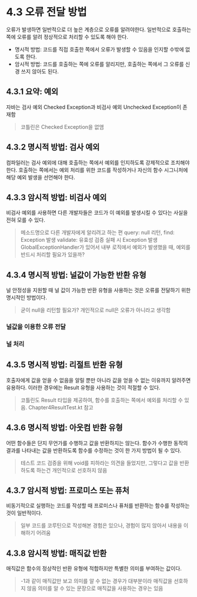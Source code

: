 # 4.3 오류 전달 방법

오류가 발생하면 일반적으로 더 높은 계층으로 오류를 알려야한다.
일반적으로 호출하는 쪽에 오류를 알려 정상적으로 처리할 수 있도록 해야 한다.

- 명시적 방법: 코드를 직접 호출한 쪽에서 오류가 발생할 수 있음을 인지할 수밖에 없도록 한다.
- 암시적 방법: 코드를 호출하는 쪽에 오류를 알리지만, 호출하는 쪽에서 그 오류를 신경 쓰지 않아도 된다.

## 4.3.1 요약: 예외

자바는 검사 예외 Checked Exception과 비검사 예외 Unchecked Exception이 존재함

> 코틀린은 Checked Exception을 없앰

## 4.3.2 명시적 방법: 검사 예외

컴파일러는 검사 예외에 대해 호출하는 쪽에서 예외를 인지하도록 강제적으로 조치해야 한다.
호출하는 쪽에서는 예외 처리를 위한 코드를 작성하거나 자신의 함수 시그니처에 해당 예외 발생을 선언해야 한다.

## 4.3.3 암시적 방법: 비검사 예외

비검사 예외를 사용하면 다른 개발자들은 코드가 이 예외를 발생시킬 수 있다는 사실을 전혀 모를 수 있다.

> 메소드명으로 다른 개발자에게 알리려고 하는 편
> query: null 리턴, find: Exception 발생
> validate: 유효성 검증 실패 시 Exception 발생
> GlobalExceptionHandler가 있어서 내부 로직에서 예외가 발생했을 때, 예외를 반드시 처리할 필요가 있을까?

## 4.3.4 명시적 방법: 널값이 가능한 반환 유형

널 안정성을 지원할 때 널 값이 가능한 반환 유형을 사용하는 것은 오류를 전달하기 위한 명시적인 방법이다.

> 굳이 null을 리턴할 필요가?
> 개인적으로 null은 오류가 아니라고 생각함

### 널값을 이용한 오류 전달

### 널 처리

## 4.3.5 명시적 방법: 리절트 반환 유형

호출자에게 값을 얻을 수 없음을 알릴 뿐만 아니라 값을 얻을 수 없는 이유까지 알려주면 유용하다.
이러한 경우에는 Result 유형을 사용하는 것이 적절할 수 있다.

> 코틀린도 Result 타입을 제공하여, 함수를 호출하는 쪽에서 예외를 처리할 수 있음. Chapter4ResultTest.kt 참고

## 4.3.6 명시적 방법: 아웃컴 반환 유형

어떤 함수들은 단지 무언가를 수행하고 값을 반환하지는 않는다.
함수가 수행한 동작의 결과를 나타내는 값을 반환하도록 함수를 수정하는 것이 한 가지 방법이 될 수 있다.

> 테스트 코드 검증을 위해 void를 피하라는 의견을 들었지만, 그렇다고 값을 반환하도록 하는건 개인적으로 선호하지 않음

## 4.3.7 암시적 방법: 프로미스 또는 퓨처

비동기적으로 실행하는 코드를 작성할 때 프로미스나 퓨처를 반환하는 함수를 작성하는 것이 일반적이다.

> 일부 코드를 코루틴으로 작성해본 경험은 있으나, 경험이 많지 않아서 내용을 이해하기 어려움

## 4.3.8 암시적 방법: 매직값 반환

매직값은 함수의 정상적인 반환 유형에 적합하지만 특별한 의미를 부여하는 값이다.

> -1과 같이 매직값만 보고 의미를 알 수 없는 경우가 대부분이라 매직값을 선호하지 않음
> 의미를 알 수 있는 문장으로 매직값을 사용하는 경우는 있음
